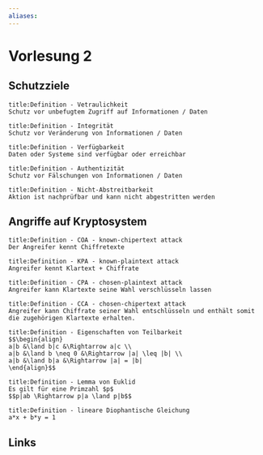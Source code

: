 ```yaml
---
aliases: 
---
```

# Vorlesung 2 
## Schutzziele
```ad-abstract
title:Definition - Vetraulichkeit
Schutz vor unbefugtem Zugriff auf Informationen / Daten
```

```ad-abstract
title:Definition - Integrität
Schutz vor Veränderung von Informationen / Daten
```

```ad-abstract
title:Definition - Verfügbarkeit
Daten oder Systeme sind verfügbar oder erreichbar
```

```ad-abstract
title:Definition - Authentizität
Schutz vor Fälschungen von Informationen / Daten
```

```ad-abstract
title:Definition - Nicht-Abstreitbarkeit
Aktion ist nachprüfbar und kann nicht abgestritten werden
```

## Angriffe auf Kryptosystem
```ad-abstract
title:Definition - COA - known-chipertext attack
Der Angreifer kennt Chiffretexte
```

```ad-abstract
title:Definition - KPA - known-plaintext attack
Angreifer kennt Klartext + Chiffrate
```

```ad-abstract
title:Definition - CPA - chosen-plaintext attack
Angreifer kann Klartexte seine Wahl verschlüsseln lassen
```

```ad-abstract
title:Definition - CCA - chosen-chipertext attack
Angreifer kann Chiffrate seiner Wahl entschlüsseln und enthält somit die zugehörigen Klartexte erhalten.
```

```ad-abstract
title:Definition - Eigenschaften von Teilbarkeit
$$\begin{align}
a|b &\land b|c &\Rightarrow a|c \\
a|b &\land b \neq 0 &\Rightarrow |a| \leq |b| \\
a|b &\land b|a &\Rightarrow |a| = |b|
\end{align}$$
```

```ad-abstract
title:Definition - Lemma von Euklid
Es gilt für eine Primzahl $p$
$$p|ab \Rightarrow p|a \land p|b$$
```

```ad-abstract
title:Definition - lineare Diophantische Gleichung
a*x + b*y = 1
```
## Links